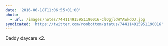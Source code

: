 ```yaml
---
date: '2016-06-18T11:06:55+01:00'
photo:
  - url: /images/notes/744114915951190016-ClOgjldWYAEkdOJ.jpg
syndicated: 'https://twitter.com/roobottom/status/744114915951190016'
---
```

Daddy daycare x2. 
